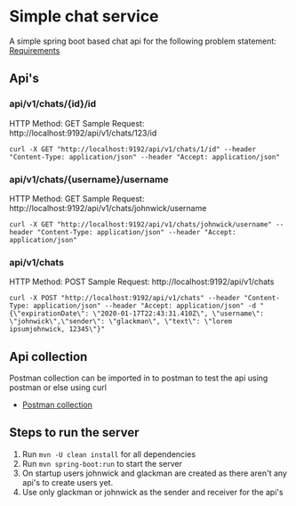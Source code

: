 # Simple chat service
A simple spring boot based chat api for the following problem statement:
[Requirements](https://github.com/tarungulati1988/ChatClient/blob/master/REQUIREMENTS.md)

## Api's
### api/v1/chats/{id}/id
HTTP Method: GET
Sample Request: http://localhost:9192/api/v1/chats/123/id
~~~~
curl -X GET "http://localhost:9192/api/v1/chats/1/id" --header "Content-Type: application/json" --header "Accept: application/json"
~~~~

### api/v1/chats/{username}/username
HTTP Method: GET
Sample Request: http://localhost:9192/api/v1/chats/johnwick/username
~~~~
curl -X GET "http://localhost:9192/api/v1/chats/johnwick/username" --header "Content-Type: application/json" --header "Accept: application/json"
~~~~

### api/v1/chats
HTTP Method: POST
Sample Request: http://localhost:9192/api/v1/chats
~~~~
curl -X POST "http://localhost:9192/api/v1/chats" --header "Content-Type: application/json" --header "Accept: application/json" -d "{\"expirationDate\": \"2020-01-17T22:43:31.410Z\", \"username\": \"johnwick\",\"sender\": \"glackman\", \"text\": \"lorem ipsumjohnwick, 12345\"}"
~~~~

## Api collection
Postman collection can be imported in to postman to test the api using postman or else using curl
- [Postman collection](https://github.com/tarungulati1988/ChatClient/blob/master/Chat%20Client.postman_collection.json)


## Steps to run the server
1. Run ```mvn -U clean install``` for all dependencies
2. Run ```mvn spring-boot:run``` to start the server
3. On startup users johnwick and glackman are created as there aren't any api's to create users yet.
4. Use only glackman or johnwick as the sender and receiver for the api's



